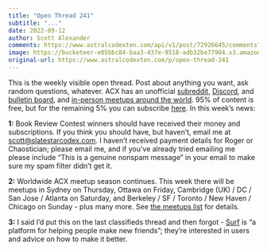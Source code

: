 ```yaml
---
title: "Open Thread 241"
subtitle: "..."
date: 2022-09-12
author: Scott Alexander
comments: https://www.astralcodexten.com/api/v1/post/72926645/comments?&all_comments=true
image: https://bucketeer-e05bbc84-baa3-437e-9518-adb32be77984.s3.amazonaws.com/public/images/79549308-38b2-4d64-a0ab-f5a17044bbd1_1022x926.png
original-url: https://www.astralcodexten.com/p/open-thread-241
---
```

This is the weekly visible open thread. Post about anything you want, ask random questions, whatever. ACX has an unofficial [subreddit](https://www.reddit.com/r/slatestarcodex/), [Discord](https://discord.gg/RTKtdut), and [bulletin board](https://www.datasecretslox.com/index.php), and [in-person meetups around the world](https://www.lesswrong.com/community?filters%5B0%5D=SSC). 95% of content is free, but for the remaining 5% you can subscribe [here](https://astralcodexten.substack.com/subscribe?). In this week’s news:

**1:** Book Review Contest winners should have received their money and subscriptions. If you think you should have, but haven’t, email me at scott@slatestarcodex.com. I haven’t received payment details for Roger or Chaostician; please email me, and if you’ve already tried emailing me please include “This is a genuine nonspam message” in your email to make sure my spam filter didn’t get it.

**2:** Worldwide ACX meetup season continues. This week there will be meetups in Sydney on Thursday, Ottawa on Friday, Cambridge (UK) / DC / San Jose / Atlanta on Saturday, and Berkeley / SF / Toronto / New Haven / Chicago on Sunday - plus many more. See [the meetups list](https://astralcodexten.substack.com/p/meetups-everywhere-2022-times-and) for details.

**3:** I said I’d put this on the last classifieds thread and then forgot - [Surf](https://www.imsurf.in/) is “a platform for helping people make new friends”; they’re interested in users and advice on how to make it better.
